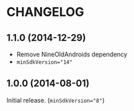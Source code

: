 # CHANGELOG

## 1.1.0  (2014-12-29)
- Remove NineOldAndroids dependency
- ```minSdkVersion="14"```

## 1.0.0  (2014-08-01)
Initial release. (```minSdkVersion="8"```)
